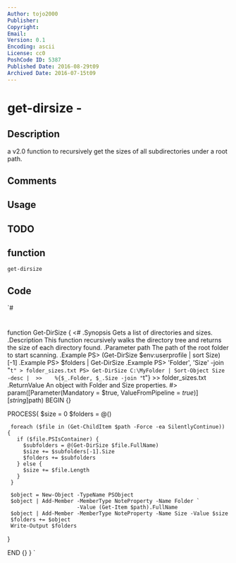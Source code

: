 ```yaml
---
Author: tojo2000
Publisher: 
Copyright: 
Email: 
Version: 0.1
Encoding: ascii
License: cc0
PoshCode ID: 5387
Published Date: 2016-08-29t09
Archived Date: 2016-07-15t09
---
```


# get-dirsize - 

## Description

a v2.0 function to recursively get the sizes of all subdirectories under a root path.

## Comments



## Usage



## TODO



## function

`get-dirsize`

## Code

`#
 #
 function Get-DirSize {
 <#
 .Synopsis
   Gets a list of directories and sizes.
 .Description
   This function recursively walks the directory tree and returns the size of 
   each directory found.
 .Parameter path
   The path of the root folder to start scanning.
 .Example
   PS> (Get-DirSize $env:userprofile | sort Size)[-1]
 .Example
 	PS> $folders | Get-DirSize
 .Example
 	PS> 'Folder', 'Size' -join "`t" > folder_sizes.txt
 	PS> Get-DirSize C:\MyFolder | Sort-Object Size -desc | 
 	>>    %{$_.Folder, $_.Size -join "`t"} >> folder_sizes.txt 
 .ReturnValue
   An object with Folder and Size properties.
 #>
   param([Parameter(Mandatory = $true, ValueFromPipeline = $true)][string]$path)
   BEGIN {}
  
   PROCESS{
     $size = 0
     $folders = @()
   
     foreach ($file in (Get-ChildItem $path -Force -ea SilentlyContinue)) {
       if ($file.PSIsContainer) {
         $subfolders = @(Get-DirSize $file.FullName)
         $size += $subfolders[-1].Size
         $folders += $subfolders
       } else {
         $size += $file.Length
       }
     }
   
     $object = New-Object -TypeName PSObject
     $object | Add-Member -MemberType NoteProperty -Name Folder `
                          -Value (Get-Item $path).FullName
     $object | Add-Member -MemberType NoteProperty -Name Size -Value $size
     $folders += $object
     Write-Output $folders
   }
   
   END {}
 }
`

